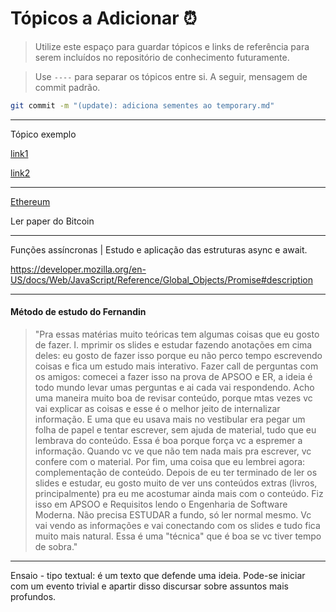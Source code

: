 # Tópicos a Adicionar ⏰
 > Utilize este espaço para guardar tópicos e links de referência para serem incluídos no repositório de conhecimento futuramente.

 > Use `----` para separar os tópicos entre si. A seguir, mensagem de commit padrão. 

```bash
git commit -m "(update): adiciona sementes ao temporary.md"
```

----
Tópico exemplo

[link1](link)

[link2](link)

----
[Ethereum](https://ethereum.org/en/developers/docs/)

Ler paper do Bitcoin

----
Funções assíncronas | Estudo e aplicação das estruturas async e await.

https://developer.mozilla.org/en-US/docs/Web/JavaScript/Reference/Global_Objects/Promise#description

----
#### Método de estudo do Fernandin 
 > "Pra essas matérias muito teóricas tem algumas coisas que eu gosto de fazer.
I. mprimir os slides e estudar fazendo anotações em cima deles: eu gosto de fazer isso porque eu não perco tempo escrevendo coisas e fica um estudo mais interativo.
Fazer call de perguntas com os amigos: comecei a fazer isso na prova de APSOO e ER, a ideia é todo mundo levar umas perguntas e ai cada vai respondendo. Acho uma maneira muito boa de revisar conteúdo, porque mtas vezes vc vai explicar as coisas e esse é o melhor jeito de internalizar informação.
> E uma que eu usava mais no vestibular era pegar um folha de papel e tentar escrever, sem ajuda de material, tudo que eu lembrava do conteúdo. Essa é boa porque força vc a espremer a informação. Quando vc ve que não tem nada mais pra escrever, vc confere com o material.
> Por fim, uma coisa que eu lembrei agora: complementação de conteúdo. Depois de eu ter terminado de ler os slides e estudar, eu gosto muito de ver uns conteúdos extras (livros, principalmente) pra eu me acostumar ainda mais com o conteúdo. Fiz isso em APSOO e Requisitos lendo o Engenharia de Software Moderna. Não precisa ESTUDAR a fundo, só ler normal mesmo. Vc vai vendo as informações e vai conectando com os slides e tudo fica muito mais natural. Essa é uma "técnica" que é boa se vc tiver tempo de sobra."

----
Ensaio - tipo textual: é um texto que defende uma ideia. Pode-se iniciar com um evento trivial e apartir disso discursar sobre assuntos mais profundos.